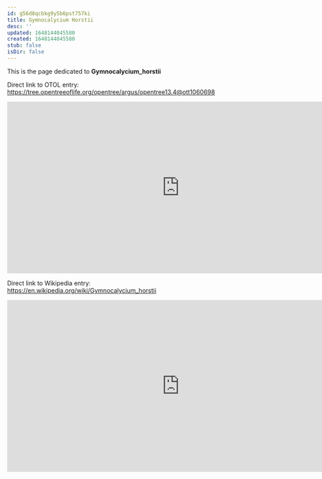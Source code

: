 ```yaml
---
id: g56d8qcbkg9y5b6pst757ki
title: Gymnocalycium Horstii
desc: ''
updated: 1648144045580
created: 1648144045580
stub: false
isDir: false
---
```

This is the page dedicated to **Gymnocalycium_horstii**


Direct link to OTOL entry: https://tree.opentreeoflife.org/opentree/argus/opentree13.4@ott1060698



<html>
    <body>
    <iframe src="https://tree.opentreeoflife.org/opentree/argus/opentree13.4@ott1060698"
    width="800" height="400" frameborder="0" allowfullscreen> </iframe>
    </body>
</html>
    


Direct link to Wikipedia entry: https://en.wikipedia.org/wiki/Gymnocalycium_horstii



<html>
    <body>
    <iframe src="https://en.wikipedia.org/wiki/Gymnocalycium_horstii"
    width="800" height="400" frameborder="0" allowfullscreen> </iframe>
    </body>
</html>
    
